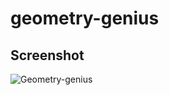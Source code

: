 # geometry-genius

## Screenshot
![Geometry-genius](https://github.com/AdityaChowdhury2/geometry-genius/assets/62154790/2fb0b012-8ef2-4556-bed4-b4f8cdf7e903)
